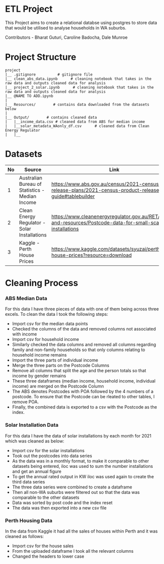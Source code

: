 # ETL Project

This Project aims to create a relational databse using postgres to store data that would be utilised to analyse households in WA suburbs.

Contributors - Bharat Guturi, Caroline Badocha, Dale Munroe

# Project Structure

```
project
|__ .gitignore          # gitignore file
|__ clean_abs_data.ipynb      # cleaning notebook that takes in the raw data and outputs cleaned data for analysis
|__ project_2_solar.ipynb      # cleaning notebook that takes in the raw data and outputs cleaned data for analysis
|__ @NAME TO ADD.ipynb
|
|__ Resources/        # contains data downloaded from the datasets below
|
|__ Output/        # contains cleaned data
|   |__income_data.csv # cleaned data from ABS for median income
|   |__solar_metadata_WAonly_df.csv      # cleaned data from Clean Energy Regulator
|   |__
```

# Datasets
|No|Source|Link|
|-|-|-|
|1|Australian Bureau of Statistics - Median Income|https://www.abs.gov.au/census/2021-census-data-release-plans/2021-census-product-release-guide#tablebuilder|
|2|Clean Energy Regulator - Solar Installations |https://www.cleanenergyregulator.gov.au/RET/Forms-and-resources/Postcode-data-for-small-scale-installations|
|3|Kaggle - Perth House Prices |https://www.kaggle.com/datasets/syuzai/perth-house-prices?resource=download|

# Cleaning Process

### ABS Median Data
For this data I have three pieces of data with one of them being across three excels. To clean the data I took the following steps:
* Import csv for the median data points
* Checked the columns of the data and removed columns not associated with income
* Import csv for household income
* Similarly checked the data columns and removed all columns regarding family and non-family households so that only columns relating to household income remains
* Import the three parts of individual income
* Merge the three parts on the Postcode Columns
* Remove all columns that split the age and the person totals so that income by gender remains
* These three dataframes (median income, household income, individual income) are merged on the Postcode Column
* The ABS denotes Postcodes with POA followed by the 4 numbers of a postcode. To ensure that the Postcode can be rleated to other tables, I remove POA.
* Finally, the combined data is exported to a csv with the Postcode as the index.

### Solar Installation Data
For this data I have the data of solar installations by each month for 2021 which was cleaned as below:
* Import csv for the solar installations
* Took out the postcodes into data series
* As the data was in a monthly format, to make it comparable to other datasets being entered, iloc was used to sum the number installations and get an annual figure
* To get the annual rated output in KW iloc was used again to create the third data series
* The three data series were combined to create a dataframe
* Then all non-WA suburbs were filtered out so that the data was comparable to the other datasets
* Data was sorted by post code and the index reset
* The data was then exported into a new csv file

### Perth Housing Data
In the data from Kaggle it had all the sales of houses within Perth and it was cleaned as follows:
* Import csv for the house sales
* From the uploaded dataframe I took all the relevant columns
* Changed the headers to lower case